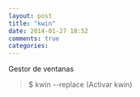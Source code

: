```yaml
---
layout: post
title: "kwin"
date: 2014-01-27 18:52
comments: true
categories: 
---
```

Gestor de ventanas

>$ kwin --replace (Activar kwin)

